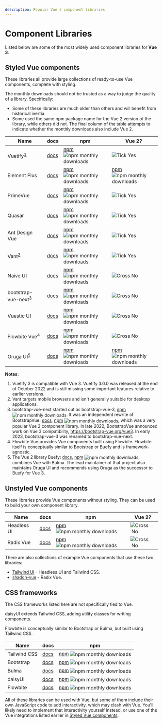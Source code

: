 ```yaml
---
description: Popular Vue 3 component libraries
---
```

# Component Libraries

Listed below are some of the most widely used component libraries for **Vue 3**.

## Styled Vue components

These libraries all provide large collections of ready-to-use Vue components, complete with styling.

The monthly downloads should not be trusted as a way to judge the quality of a library. Specifically:
* Some of these libraries are much older than others and will benefit from historical inertia.
* Some used the same npm package name for the Vue 2 version of the library, while others did not. The final column of the table attempts to indicate whether the monthly downloads also include Vue 2.

<style>
img[src^="https://img.shields.io"] {
  display: inline-block;
  vertical-align: middle;
}

td > img {
  display: inline-block;
}
</style>
<script setup>
const cross = './images/cross.svg'
const tick = './images/tick.svg'
</script>

<table>
  <thead>
    <tr><th>Name</th><th>docs</th><th>npm</th><th>Vue 2?</th></tr>
  </thead>
  <tbody>
    <tr>
      <td>Vuetify<sup><a href="#component-libraries-notes">1</a></sup></td>
      <td><a href="https://vuetifyjs.com/en/introduction/why-vuetify/" target="_blank" rel="noopener noreferrer">docs</a></td>
      <td><a href="https://www.npmjs.com/package/vuetify" target="_blank" rel="noopener noreferrer">npm</a> <img alt="npm monthly downloads" src="https://img.shields.io/npm/dm/vuetify?color=%235588cc&label="></td>
      <td><img :src="tick" alt="Tick">&nbsp;Yes</td>
    </tr>
    <tr>
      <td>Element Plus</td>
      <td><a href="https://element-plus.org/en-US/" target="_blank" rel="noopener noreferrer">docs</a></td>
      <td><a href="https://www.npmjs.com/package/element-plus" target="_blank" rel="noopener noreferrer">npm</a> <img alt="npm monthly downloads" src="https://img.shields.io/npm/dm/element-plus?color=%235588cc&label="></td>
      <td><a href="https://www.npmjs.com/package/element-ui" target="_blank" rel="noopener noreferrer">npm</a> <img alt="npm monthly downloads" src="https://img.shields.io/npm/dm/element-ui?color=%235588cc&label="></td>
    </tr>
    <tr>
      <td>PrimeVue</td>
      <td><a href="https://primevue.org/installation" target="_blank" rel="noopener noreferrer">docs</a></td>
      <td><a href="https://www.npmjs.com/package/primevue" target="_blank" rel="noopener noreferrer">npm</a> <img alt="npm monthly downloads" src="https://img.shields.io/npm/dm/primevue?color=%235588cc&label="></td>
      <td><img :src="tick" alt="Tick">&nbsp;Yes</td>
    </tr>
    <tr>
      <td>Quasar</td>
      <td><a href="https://quasar.dev/components" target="_blank" rel="noopener noreferrer">docs</a></td>
      <td><a href="https://www.npmjs.com/package/quasar" target="_blank" rel="noopener noreferrer">npm</a> <img alt="npm monthly downloads" src="https://img.shields.io/npm/dm/quasar?color=%235588cc&label="></td>
      <td><img :src="tick" alt="Tick">&nbsp;Yes</td>
    </tr>
    <tr>
      <td>Ant Design Vue</td>
      <td><a href="https://www.antdv.com/components/overview/" target="_blank" rel="noopener noreferrer">docs</a></td>
      <td><a href="https://www.npmjs.com/package/ant-design-vue" target="_blank" rel="noopener noreferrer">npm</a> <img alt="npm monthly downloads" src="https://img.shields.io/npm/dm/ant-design-vue?color=%235588cc&label="></td>
      <td><img :src="tick" alt="Tick">&nbsp;Yes</td>
    </tr>
    <tr>
      <td>Vant<sup><a href="#component-libraries-notes">2</a></sup></td>
      <td><a href="https://vant-ui.github.io/vant" target="_blank" rel="noopener noreferrer">docs</a></td>
      <td><a href="https://www.npmjs.com/package/vant" target="_blank" rel="noopener noreferrer">npm</a> <img alt="npm monthly downloads" src="https://img.shields.io/npm/dm/vant?color=%235588cc&label="></td>
      <td><img :src="tick" alt="Tick">&nbsp;Yes</td>
    </tr>
    <tr>
      <td>Naive UI</td>
      <td><a href="https://www.naiveui.com/" target="_blank" rel="noopener noreferrer">docs</a></td>
      <td><a href="https://www.npmjs.com/package/naive-ui" target="_blank" rel="noopener noreferrer">npm</a> <img alt="npm monthly downloads" src="https://img.shields.io/npm/dm/naive-ui?color=%235588cc&label="></td>
      <td><img :src="cross" alt="Cross">&nbsp;No</td>
    </tr>
    <tr>
      <td>bootstrap-vue-next<sup><a href="#component-libraries-notes">3</a></sup></td>
      <td><a href="https://bootstrap-vue-next.github.io/bootstrap-vue-next/" target="_blank" rel="noopener noreferrer">docs</a></td>
      <td><a href="https://www.npmjs.com/package/bootstrap-vue-next" target="_blank" rel="noopener noreferrer">npm</a> <img alt="npm monthly downloads" src="https://img.shields.io/npm/dm/bootstrap-vue-next?color=%235588cc&label="></td>
      <td><img :src="cross" alt="Cross">&nbsp;No</td>
    </tr>
    <tr>
      <td>Vuestic UI</td>
      <td><a href="https://ui.vuestic.dev/" target="_blank" rel="noopener noreferrer">docs</a></td>
      <td><a href="https://www.npmjs.com/package/vuestic-ui" target="_blank" rel="noopener noreferrer">npm</a> <img alt="npm monthly downloads" src="https://img.shields.io/npm/dm/vuestic-ui?color=%235588cc&label="></td>
      <td><img :src="cross" alt="Cross">&nbsp;No</td>
    </tr>
    <tr>
      <td>Flowbite Vue<sup><a href="#component-libraries-notes">4</a></sup></td>
      <td><a href="https://flowbite-vue.com/" target="_blank" rel="noopener noreferrer">docs</a></td>
      <td><a href="https://www.npmjs.com/package/flowbite-vue" target="_blank" rel="noopener noreferrer">npm</a> <img alt="npm monthly downloads" src="https://img.shields.io/npm/dm/flowbite-vue?color=%235588cc&label="></td>
      <td><img :src="cross" alt="Cross">&nbsp;No</td>
    </tr>
    <tr>
      <td>Oruga UI<sup><a href="#component-libraries-notes">5</a></sup></td>
      <td><a href="https://oruga.io/documentation/" target="_blank" rel="noopener noreferrer">docs</a></td>
      <td><a href="https://www.npmjs.com/package/@oruga-ui/oruga-next" target="_blank" rel="noopener noreferrer">npm</a> <img alt="npm monthly downloads" src="https://img.shields.io/npm/dm/@oruga-ui/oruga-next?color=%235588cc&label="></td>
      <td><a href="https://www.npmjs.com/package/@oruga-ui/oruga" target="_blank" rel="noopener noreferrer">npm</a> <img alt="npm monthly downloads" src="https://img.shields.io/npm/dm/@oruga-ui/oruga?color=%235588cc&label="></td>
    </tr>
  </tbody>
</table>

<div id="component-libraries-notes"></div>

**Notes:**

1. Vuetify 3 is compatible with Vue 3. Vuetify 3.0.0 was released at the end of October 2022 and is still missing some important features relative to earlier versions.
2. Vant targets mobile browsers and isn't generally suitable for desktop applications.
3. bootstrap-vue-next started out as bootstrap-vue-3, <a href="https://www.npmjs.com/package/bootstrap-vue-3" target="_blank" rel="noopener noreferrer">npm</a> <img alt="npm monthly downloads" src="https://img.shields.io/npm/dm/bootstrap-vue-3?color=%235588cc&label=">. It was an independent rewrite of BootstrapVue: <a href="https://bootstrap-vue.org/" target="_blank" rel="noopener noreferrer">docs</a>, <a href="https://www.npmjs.com/package/bootstrap-vue" target="_blank" rel="noopener noreferrer">npm</a> <img alt="npm monthly downloads" src="https://img.shields.io/npm/dm/bootstrap-vue?color=%235588cc&label=">, which was a very popular Vue 2 component library. In late 2022, BootstrapVue announced work on Vue 3 compatibility, <https://bootstrap-vue.org/vue3>. In early 2023, bootstrap-vue-3 was renamed to bootstrap-vue-next.
4. Flowbite Vue provides Vue components built using Flowbite. Flowbite itself is conceptually similar to Bootstrap or Buefy and is framework-agnostic.
5. The Vue 2 library Buefy: <a href="https://buefy.org/" target="_blank" rel="noopener noreferrer">docs</a>, <a href="https://www.npmjs.com/package/buefy" target="_blank" rel="noopener noreferrer">npm</a> <img alt="npm monthly downloads" src="https://img.shields.io/npm/dm/buefy?color=%235588cc&label=">, combines Vue with Bulma. The lead maintainer of that project also maintains Oruga UI and recommends using Oruga as the successor to Buefy for Vue 3.

## Unstyled Vue components

These libraries provide Vue components without styling. They can be used to build your own component library.

<table>
  <thead>
    <tr><th>Name</th><th>docs</th><th>npm</th><th>Vue 2?</th></tr>
  </thead>
  <tbody>
    <tr>
      <td>Headless UI</td>
      <td><a href="https://headlessui.dev/" target="_blank" rel="noopener noreferrer">docs</a></td>
      <td><a href="https://www.npmjs.com/package/@headlessui/vue" target="_blank" rel="noopener noreferrer">npm</a> <img alt="npm monthly downloads" src="https://img.shields.io/npm/dm/@headlessui/vue?color=%235588cc&label="></td>
      <td><img :src="cross" alt="Cross">&nbsp;No</td>
    </tr>
    <tr>
      <td>Radix Vue</td>
      <td><a href="https://www.radix-vue.com/" target="_blank" rel="noopener noreferrer">docs</a></td>
      <td><a href="https://www.npmjs.com/package/radix-vue" target="_blank" rel="noopener noreferrer">npm</a> <img alt="npm monthly downloads" src="https://img.shields.io/npm/dm/radix-vue?color=%235588cc&label="></td>
      <td><img :src="cross" alt="Cross">&nbsp;No</td>
    </tr>
  </tbody>
</table>

There are also collections of example Vue components that use these two libraries:

* [Tailwind UI](https://tailwindui.com/) - Headless UI and Tailwind CSS.
* [shadcn-vue](https://www.shadcn-vue.com/) - Radix Vue.

## CSS frameworks

The CSS frameworks listed here are not specifically tied to Vue.

daisyUI extends Tailwind CSS, adding utility classes for writing components.

Flowbite is conceptually similar to Bootstrap or Bulma, but built using Tailwind CSS.

<table>
  <thead>
    <tr><th>Name</th><th>docs</th><th>npm</th></tr>
  </thead>
  <tbody>
    <tr>
      <td>Tailwind CSS</td>
      <td><a href="https://tailwindcss.com/" target="_blank" rel="noopener noreferrer">docs</a></td>
      <td><a href="https://www.npmjs.com/package/tailwindcss" target="_blank" rel="noopener noreferrer">npm</a> <img alt="npm monthly downloads" src="https://img.shields.io/npm/dm/tailwindcss?color=%235588cc&label="></td>
    </tr>
    <tr>
      <td>Bootstrap</td>
      <td><a href="https://getbootstrap.com/" target="_blank" rel="noopener noreferrer">docs</a></td>
      <td><a href="https://www.npmjs.com/package/bootstrap" target="_blank" rel="noopener noreferrer">npm</a> <img alt="npm monthly downloads" src="https://img.shields.io/npm/dm/bootstrap?color=%235588cc&label="></td>
    </tr>
    <tr>
      <td>Bulma</td>
      <td><a href="https://bulma.io/" target="_blank" rel="noopener noreferrer">docs</a></td>
      <td><a href="https://www.npmjs.com/package/bulma" target="_blank" rel="noopener noreferrer">npm</a> <img alt="npm monthly downloads" src="https://img.shields.io/npm/dm/bulma?color=%235588cc&label="></td>
    </tr>
    <tr>
      <td>daisyUI</td>
      <td><a href="https://daisyui.com/" target="_blank" rel="noopener noreferrer">docs</a></td>
      <td><a href="https://www.npmjs.com/package/daisyui" target="_blank" rel="noopener noreferrer">npm</a> <img alt="npm monthly downloads" src="https://img.shields.io/npm/dm/daisyui?color=%235588cc&label="></td>
    </tr>
    <tr>
      <td>Flowbite</td>
      <td><a href="https://flowbite.com/" target="_blank" rel="noopener noreferrer">docs</a></td>
      <td><a href="https://www.npmjs.com/package/flowbite" target="_blank" rel="noopener noreferrer">npm</a> <img alt="npm monthly downloads" src="https://img.shields.io/npm/dm/flowbite?color=%235588cc&label="></td>
    </tr>
  </tbody>
</table>

All of these libraries can be used with Vue, but some of them include their own JavaScript code to add interactivity, which may clash with Vue. You'll likely need to implement that interactivity yourself instead, or use one of the Vue integrations listed earlier in [Styled Vue components](#styled-vue-components).
